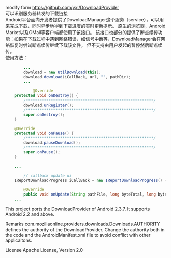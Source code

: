 modify form https://github.com/yxl/DownloadProvider<br>
可以识别服务器转发的下载链接<br>
Android平台面向开发者提供了DownloadManager这个服务（service），可以用来完成下载，同时异步地得到下载进度的实时更新提示。
原生的浏览器，Android Market以及GMail等客户端都使用了该接口。
该接口也部分的提供了断点续传功能：如果在下载过程中遇到网络错误，如信号中断等，DownloadManager会在网络恢复时尝试断点续传继续下载该文件，
但不支持由用户发起的暂停然后断点续传。<br>
使用方法：
```java
		...
        download = new UtilDownload(this);
        download.download(iCallBack, url, "", pathDir);
		...
		
		    @Override
    protected void onDestroy() {
        /********************************************************/
        download.unRegister();
        /********************************************************/
        super.onDestroy();
    }

    @Override
    protected void onPause() {
        /********************************************************/
        download.pauseDownload();
        /********************************************************/
        super.onPause();
    }
	
	...
	
	    // callback update ui
    IReportDownloadProgress iCallBack = new IReportDownloadProgress() {

        @Override
        public void onUpdate(String pathFile, long byteTotal, long byteCurrent) {
	...
```
This project ports the DownloadProvider of Android 2.3.7. It supports Android 2.2 and above. 

Remarks
com.mozillaonline.providers.downloads.Downloads.AUTHORITY defines the authority of the DownloadProvider. 
Change the authority both in the code and the AndroidManifest.xml file to avoid conflict with other applicaitons.

License
Apache License, Version 2.0 
